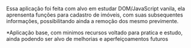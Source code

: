 Essa aplicação foi feita com alvo em estudar DOM/JavaScript vanila, ela aprensenta funções para cadastro de imóveis, com suas subsequentes informações, possibilitando ainda a remoção dos mesmo previmente.

*Aplicação base, com minimos recursos voltado para pratica e estudo, ainda podendo ser alvo de melhorias e aperfeiçoamentos futuros